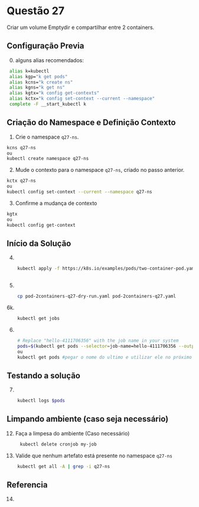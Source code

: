 # Questão 27

Criar um volume Emptydir e compartilhar entre 2 containers.

## Configuração Previa
0. alguns alias recomendados:
```bash
 alias k=kubectl
 alias kgp="k get pods"
 alias kcns="k create ns"
 alias kgns="k get ns"
 alias kgtx="k config get-contexts"
 alias kctx="k config set-context --current --namespace"
 complete -F __start_kubectl k
```

## Criação do Namespace e Definição Contexto 
1. Crie o namespace `q27-ns`.
```bash
kcns q27-ns
ou
kubectl create namespace q27-ns
```
2. Mude o contexto para o namespace `q27-ns`, criado no passo anterior.
```bash
kctx q27-ns
ou
kubectl config set-context --current --namespace q27-ns
```
3. Confirme a mudança de contexto
```bash
kgtx
ou
kubectl config get-context
```

## Início da Solução
4. 
```bash
    kubectl apply -f https://k8s.io/examples/pods/two-container-pod.yaml --dry-run=client -o yaml > pod-2containers-q27-dry-run.yaml
   
```
5. 
```bash
    cp pod-2containers-q27-dry-run.yaml pod-2containers-q27.yaml
```

6k. 
```bash
    kubectl get jobs
```

6. 
```bash
    # Replace "hello-4111706356" with the job name in your system
    pods=$(kubectl get pods --selector=job-name=hello-4111706356 --output=jsonpath={.items[*].metadata.name})
    ou
    kubectl get pods #pegar o nome do ultimo e utilizar ele no próximo comando
```

## Testando a solução
7. 
```bash
    kubectl logs $pods
```

## Limpando ambiente (caso seja necessário)
12. Faça a limpesa do ambiente (Caso necessário)
```bash
     kubectl delete cronjob my-job
```
13. Valide que nenhum artefato está presente no namespace `q27-ns`
```bash
    kubectl get all -A | grep -i q27-ns
```

## Referencia
14. 